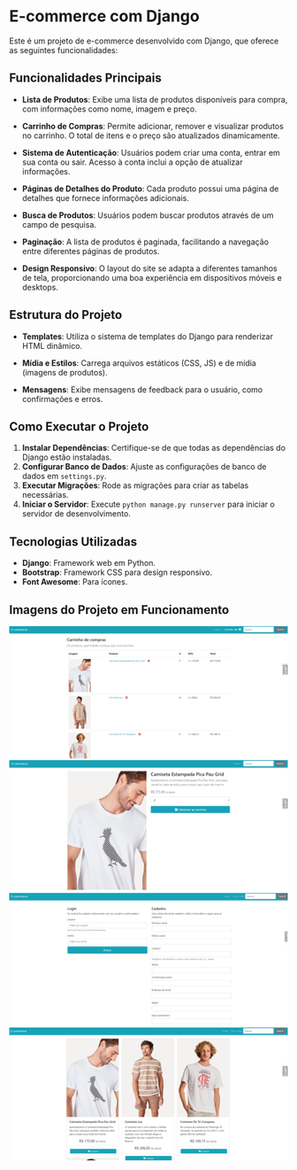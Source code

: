 # E-commerce com Django

Este é um projeto de e-commerce desenvolvido com Django, que oferece as seguintes funcionalidades:

## Funcionalidades Principais

- **Lista de Produtos**: Exibe uma lista de produtos disponíveis para compra, com informações como nome, imagem e preço.
  
- **Carrinho de Compras**: Permite adicionar, remover e visualizar produtos no carrinho. O total de itens e o preço são atualizados dinamicamente.

- **Sistema de Autenticação**: Usuários podem criar uma conta, entrar em sua conta ou sair. Acesso à conta inclui a opção de atualizar informações.

- **Páginas de Detalhes do Produto**: Cada produto possui uma página de detalhes que fornece informações adicionais.

- **Busca de Produtos**: Usuários podem buscar produtos através de um campo de pesquisa.

- **Paginação**: A lista de produtos é paginada, facilitando a navegação entre diferentes páginas de produtos.

- **Design Responsivo**: O layout do site se adapta a diferentes tamanhos de tela, proporcionando uma boa experiência em dispositivos móveis e desktops.

## Estrutura do Projeto

- **Templates**: Utiliza o sistema de templates do Django para renderizar HTML dinâmico.
  
- **Mídia e Estilos**: Carrega arquivos estáticos (CSS, JS) e de mídia (imagens de produtos).

- **Mensagens**: Exibe mensagens de feedback para o usuário, como confirmações e erros.

## Como Executar o Projeto

1. **Instalar Dependências**: Certifique-se de que todas as dependências do Django estão instaladas.
2. **Configurar Banco de Dados**: Ajuste as configurações de banco de dados em `settings.py`.
3. **Executar Migrações**: Rode as migrações para criar as tabelas necessárias.
4. **Iniciar o Servidor**: Execute `python manage.py runserver` para iniciar o servidor de desenvolvimento.

## Tecnologias Utilizadas

- **Django**: Framework web em Python.
- **Bootstrap**: Framework CSS para design responsivo.
- **Font Awesome**: Para ícones.

## Imagens do Projeto em Funcionamento

![Descrição da Imagem](./images/carrinhoCompras.png)
![Descrição da Imagem](./images/detalheProduto.png)
![Descrição da Imagem](./images/loginCadastro.png)
![Descrição da Imagem](./images/produtos.png)